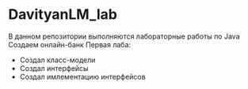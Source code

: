 # DavityanLM_lab
В данном репозитории выполняются лабораторные работы по Java
Создаем онлайн-банк
Первая лаба: <br>
  - Создал класс-модели 
  - Создал интерфейсы
  - Создал имлементацию интерфейсов
